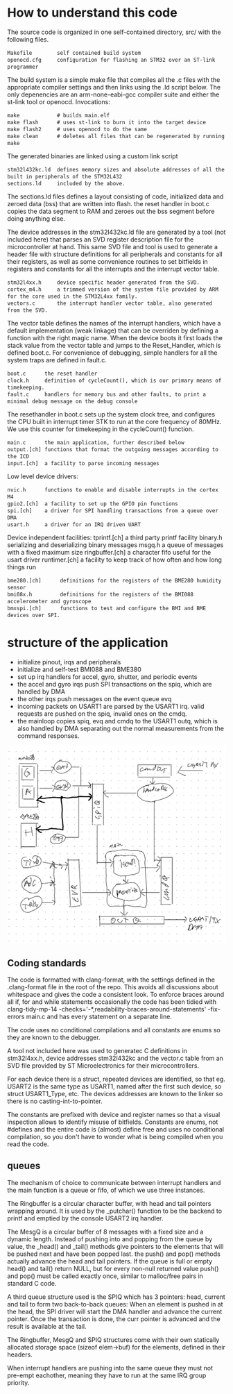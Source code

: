 # How to understand this code

The source code is organized in one self-contained directory, src/ with the following files.

    Makefile        self contained build system
    openocd.cfg     configuration for flashing an STM32 over an ST-link programmer

The build system is a simple make file that compiles all the .c files with the appropriate compiler settings and
then links using the .ld script below.  The only depenencies are an arm-none-eabi-gcc compiler suite and either
the st-link tool or openocd. Invocations:

    make            # builds main.elf
    make flash      # uses st-link to burn it into the target device
    make flash2     # uses openocd to do the same
    make clean      # deletes all files that can be regenerated by running make 

The generated binaries are linked using a custom link script

    stm32l432kc.ld  defines memory sizes and absolute addresses of all the built in peripherals of the STM32L432
    sections.ld     included by the above.

The sections.ld files defines a layout consisting of code, initialized data and zeroed data (bss) that are written into flash. 
the reset handler in boot.c copies the data segment to RAM and zeroes out the bss segment before doing anything else. 

The device addresses in the stm32l432kc.ld file are generated by a tool (not included here) that parses an SVD register description
file for the microcontroller at hand. This same SVD file and tool is used to generate a header file with structure definitions for all peripherals
and constants for all their registers, as well as some convenience routines to set bitfields in registers and constants for all the interrupts and
the interrupt vector table.

    stm32l4xx.h     device specific header generated from the SVD.
    cortex_m4.h     a trimmed version of the system file provided by ARM for the core used in the STM32L4xx family.
    vectors.c       the interrupt handler vector table, also generated from the SVD.

The vector table defines the names of the interrupt handlers, which have a default implementation (weak linkage) that can be overriden
by defining a function with the right magic name.   When the device boots it first loads the stack value from the vector table and jumps
to the Reset_Handler, which is defined boot.c. For convenience of debugging, simple handlers for all the system traps are defined in fault.c.

    boot.c      the reset handler
    clock.h     definition of cycleCount(), which is our primary means of timekeeping.
    fault.c     handlers for memory bus and other faults, to print a minimal debug message on the debug console

The resethandler in boot.c sets up the system clock tree, and configures the CPU built in interrupt timer STK to run at the
core frequency of 80MHz.  We use this counter for timekeeping in the cycleCount() function. 

    main.c      the main application, further described below
    output.[ch] functions that format the outgoing messages according to the ICD
    input.[ch]  a facility to parse incoming messages

Low level device drivers:

    nvic.h      functions to enable and disable interrupts in the cortex M4
    gpio2.[ch]  a facility to set up the GPIO pin functions
    spi.[ch]    a driver for SPI handling transactions from a queue over DMA
    usart.h     a driver for an IRQ driven UART

Device independent facilities:
    tprintf.[ch]     a third party printf facility
    binary.h         serializing and deserializing binary messages
    msgq.h           a queue of messages with a fixed maximum size
    ringbuffer.[ch]  a character fifo useful for the usart driver
    runtimer.[ch]    a facility to keep track of how often and how long things run

    bme280.[ch]      definitions for the registers of the BME280 humidity sensor
    bmi08x.h         definitions for the registers of the BMI088 accelerometer and gyroscope
    bmxspi.[ch]      functions to test and configure the BMI and BME devices over SPI. 


# structure of the application

  - initialize pinout, irqs and peripherals
  - initialize and self-test BMI088 and BME380
  - set up irq handlers for accel, gyro, shutter, and periodic events
  - the accel and gyro irqs push SPI transactions on the spiq, which are handled by DMA
  - the other irqs push messages on the event queue evq
  - incoming packets on USART1 are parsed by the USART1 irq.  valid requests are pushed
	on the spiq, invalid ones on the cmdq.
  - the mainloop copies spiq, evq and cmdq to the USART1 outq, which is also handled by DMA
	separating out the normal measurements from the command responses.

![Data Flow](dataflow.png)

## Coding standards

The code is formatted with clang-format, with the settings defined in the .clang-format file in the root of the repo.
This avoids all discussions about whitespace and gives the code a consistent look.   To enforce braces around all if, for 
and while statements occasionally the code has been tidied with 
    clang-tidy-mp-14 -checks='-*,readability-braces-around-statements' -fix-errors main.c 
and has every statement on a separate line.

The code uses no conditional compilations and all constants are enums so they are known to the debugger. 

A tool not included here was used to generatec C definitions in stm32l4xx.h, device addresses stm32l432kc and the vector.c
table from an SVD file provided by ST Microelectronics for their microcontrollers.  

For each device there is a struct, repeated devices are identified, so that eg. USART2 is the same type as USART1, 
named after the first such device, so struct USART1_Type, etc.  The devices addresses are known to the linker so there is no casting-int-to-pointer. 

The constants are prefixed with device and register names so that a visual inspection allows to identify misuse of bitfields.  Constants are 
enums, not #defines and the entire code is (almost) define free and uses no conditional compilation, so you don't have to wonder what is being compiled
when you read the code.

## queues

The mechanism of choice to communicate between interrupt handlers and the main function is a queue or fifo, of which we use three instances.

The Ringbuffer is a circular character buffer, with head and tail pointers wrapping around. It is used by the _putchar() function to be the 
backend to printf and emptied by the console USART2 irq handler.

The MesgQ is a circular buffer of 8 messages with a fixed size and a dynamic length. Instead of pushing into and popping from the queue by value, 
the _head() and _tail() methods give pointers to the elements that will be pushed next and have been popped last.  the push() and pop() methods 
actually advance the head and tail pointers.  If the queue is full or empty head() and tail() return NULL, but for every non-null returned value
push() and pop() must be called exactly once, similar to malloc/free pairs in standard C code. 

A third queue structure used is the SPIQ which has 3 pointers: head, current and tail to form two back-to-back queues:  When an element is pushed 
in at the head, the SPI driver will start the DMA handler and advance the current pointer.  Once the transaction is done, the curr pointer is advanced and
the result is available at the tail. 

The Ringbuffer, MesgQ and SPIQ structures come with their own statically allocated storage space (sizeof elem->buf) for the elements, defined in their headers.

When interrupt handlers are pushing into the same queue they must not pre-empt eachother, meaning they have to run at the same IRQ group priority. 